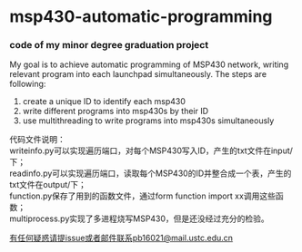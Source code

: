 # msp430-automatic-programming
### code of my minor degree graduation project  
My goal is to achieve automatic programming of MSP430 network, writing relevant program into each launchpad simultaneously. The steps are following:  
1. create a unique ID to identify each msp430
2. write different programs into msp430s by their ID
3. use multithreading to write programs into msp430s simultaneously  

代码文件说明：  
writeinfo.py可以实现遍历端口，对每个MSP430写入ID，产生的txt文件在input/下；  
readinfo.py可以实现遍历端口，读取每个MSP430的ID并整合成一个表，产生的txt文件在output/下；  
function.py保存了用到的函数文件，通过form function import xx调用这些函数；  
multiprocess.py实现了多进程烧写MSP430，但是还没经过充分的检验。  

有任何疑惑请提issue或者邮件联系pb16021@mail.ustc.edu.cn  

